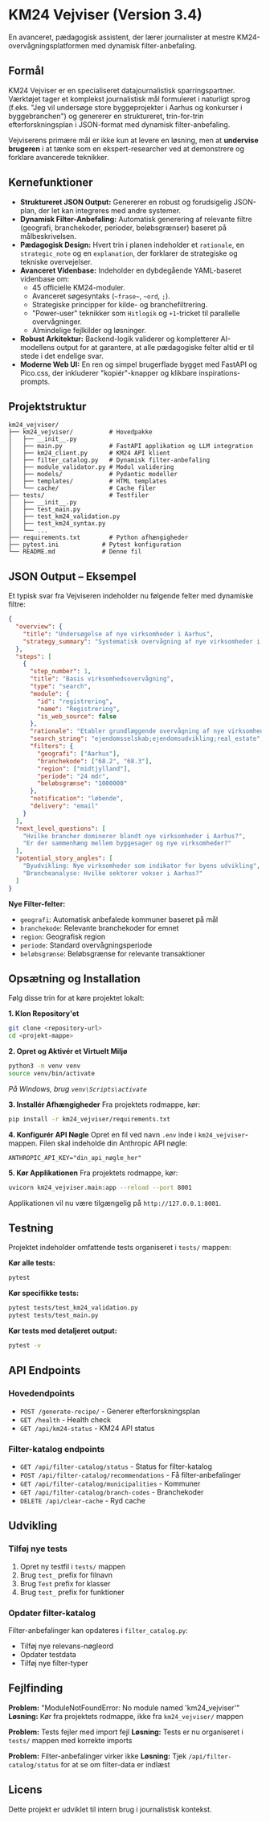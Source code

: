# KM24 Vejviser (Version 3.4)

En avanceret, pædagogisk assistent, der lærer journalister at mestre KM24-overvågningsplatformen med dynamisk filter-anbefaling.

## Formål

KM24 Vejviser er en specialiseret datajournalistisk sparringspartner. Værktøjet tager et komplekst journalistisk mål formuleret i naturligt sprog (f.eks. "Jeg vil undersøge store byggeprojekter i Aarhus og konkurser i byggebranchen") og genererer en struktureret, trin-for-trin efterforskningsplan i JSON-format med dynamisk filter-anbefaling.

Vejviserens primære mål er ikke kun at levere en løsning, men at **undervise brugeren** i at tænke som en ekspert-researcher ved at demonstrere og forklare avancerede teknikker.

## Kernefunktioner

- **Struktureret JSON Output:** Genererer en robust og forudsigelig JSON-plan, der let kan integreres med andre systemer.
- **Dynamisk Filter-Anbefaling:** Automatisk generering af relevante filtre (geografi, branchekoder, perioder, beløbsgrænser) baseret på målbeskrivelsen.
- **Pædagogisk Design:** Hvert trin i planen indeholder et `rationale`, en `strategic_note` og en `explanation`, der forklarer de strategiske og tekniske overvejelser.
- **Avanceret Videnbase:** Indeholder en dybdegående YAML-baseret videnbase om:
    - 45 officielle KM24-moduler.
    - Avanceret søgesyntaks (`~frase~`, `~ord`, `;`).
    - Strategiske principper for kilde- og branchefiltrering.
    - "Power-user" teknikker som `Hitlogik` og `+1`-tricket til parallelle overvågninger.
    - Almindelige fejlkilder og løsninger.
- **Robust Arkitektur:** Backend-logik validerer og kompletterer AI-modellens output for at garantere, at alle pædagogiske felter altid er til stede i det endelige svar.
- **Moderne Web UI:** En ren og simpel brugerflade bygget med FastAPI og Pico.css, der inkluderer "kopiér"-knapper og klikbare inspirations-prompts.

## Projektstruktur

```
km24_vejviser/
├── km24_vejviser/          # Hovedpakke
│   ├── __init__.py
│   ├── main.py             # FastAPI applikation og LLM integration
│   ├── km24_client.py      # KM24 API klient
│   ├── filter_catalog.py   # Dynamisk filter-anbefaling
│   ├── module_validator.py # Modul validering
│   ├── models/             # Pydantic modeller
│   ├── templates/          # HTML templates
│   └── cache/              # Cache filer
├── tests/                  # Testfiler
│   ├── __init__.py
│   ├── test_main.py
│   ├── test_km24_validation.py
│   ├── test_km24_syntax.py
│   └── ...
├── requirements.txt        # Python afhængigheder
├── pytest.ini            # Pytest konfiguration
└── README.md             # Denne fil
```

## JSON Output – Eksempel

Et typisk svar fra Vejviseren indeholder nu følgende felter med dynamiske filtre:

```json
{
  "overview": {
    "title": "Undersøgelse af nye virksomheder i Aarhus",
    "strategy_summary": "Systematisk overvågning af nye virksomheder i Aarhus med fokus på ejendom og byggeri."
  },
  "steps": [
    {
      "step_number": 1,
      "title": "Basis virksomhedsovervågning",
      "type": "search",
      "module": {
        "id": "registrering",
        "name": "Registrering",
        "is_web_source": false
      },
      "rationale": "Etabler grundlæggende overvågning af nye virksomheder",
      "search_string": "ejendomsselskab;ejendomsudvikling;real_estate",
      "filters": {
        "geografi": ["Aarhus"],
        "branchekode": ["68.2", "68.3"],
        "region": ["midtjylland"],
        "periode": "24 mdr",
        "beløbsgrænse": "1000000"
      },
      "notification": "løbende",
      "delivery": "email"
    }
  ],
  "next_level_questions": [
    "Hvilke brancher dominerer blandt nye virksomheder i Aarhus?",
    "Er der sammenhæng mellem byggesager og nye virksomheder?"
  ],
  "potential_story_angles": [
    "Byudvikling: Nye virksomheder som indikator for byens udvikling",
    "Brancheanalyse: Hvilke sektorer vokser i Aarhus?"
  ]
}
```

**Nye Filter-felter:**
- `geografi`: Automatisk anbefalede kommuner baseret på mål
- `branchekode`: Relevante branchekoder for emnet
- `region`: Geografisk region
- `periode`: Standard overvågningsperiode
- `beløbsgrænse`: Beløbsgrænse for relevante transaktioner

## Opsætning og Installation

Følg disse trin for at køre projektet lokalt:

**1. Klon Repository'et**
```bash
git clone <repository-url>
cd <projekt-mappe>
```

**2. Opret og Aktivér et Virtuelt Miljø**
```bash
python3 -m venv venv
source venv/bin/activate
```
*På Windows, brug `venv\Scripts\activate`*

**3. Installér Afhængigheder**
Fra projektets rodmappe, kør:
```bash
pip install -r km24_vejviser/requirements.txt
```

**4. Konfigurér API Nøgle**
Opret en fil ved navn `.env` inde i `km24_vejviser`-mappen. Filen skal indeholde din Anthropic API nøgle:
```
ANTHROPIC_API_KEY="din_api_nøgle_her"
```

**5. Kør Applikationen**
Fra projektets rodmappe, kør:
```bash
uvicorn km24_vejviser.main:app --reload --port 8001
```
Applikationen vil nu være tilgængelig på `http://127.0.0.1:8001`.

## Testning

Projektet indeholder omfattende tests organiseret i `tests/` mappen:

**Kør alle tests:**
```bash
pytest
```

**Kør specifikke tests:**
```bash
pytest tests/test_km24_validation.py
pytest tests/test_main.py
```

**Kør tests med detaljeret output:**
```bash
pytest -v
```

## API Endpoints

### Hovedendpoints
- `POST /generate-recipe/` - Generer efterforskningsplan
- `GET /health` - Health check
- `GET /api/km24-status` - KM24 API status

### Filter-katalog endpoints
- `GET /api/filter-catalog/status` - Status for filter-katalog
- `POST /api/filter-catalog/recommendations` - Få filter-anbefalinger
- `GET /api/filter-catalog/municipalities` - Kommuner
- `GET /api/filter-catalog/branch-codes` - Branchekoder
- `DELETE /api/clear-cache` - Ryd cache

## Udvikling

### Tilføj nye tests
1. Opret ny testfil i `tests/` mappen
2. Brug `test_` prefix for filnavn
3. Brug `Test` prefix for klasser
4. Brug `test_` prefix for funktioner

### Opdater filter-katalog
Filter-anbefalinger kan opdateres i `filter_catalog.py`:
- Tilføj nye relevans-nøgleord
- Opdater testdata
- Tilføj nye filter-typer

## Fejlfinding

**Problem:** "ModuleNotFoundError: No module named 'km24_vejviser'"
**Løsning:** Kør fra projektets rodmappe, ikke fra `km24_vejviser/` mappen

**Problem:** Tests fejler med import fejl
**Løsning:** Tests er nu organiseret i `tests/` mappen med korrekte imports

**Problem:** Filter-anbefalinger virker ikke
**Løsning:** Tjek `/api/filter-catalog/status` for at se om filter-data er indlæst

## Licens

Dette projekt er udviklet til intern brug i journalistisk kontekst. 